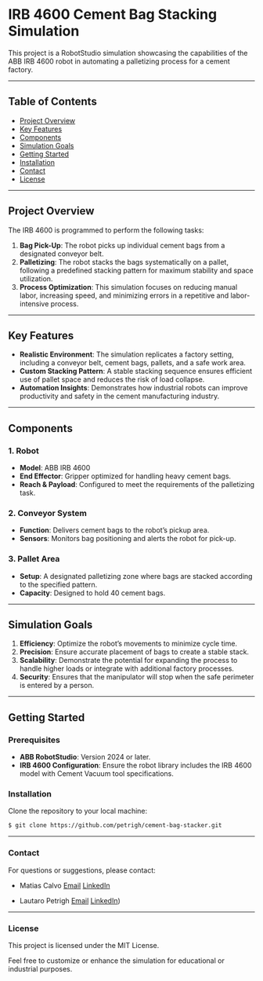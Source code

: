 # IRB 4600 Cement Bag Stacking Simulation

This project is a RobotStudio simulation showcasing the capabilities of the ABB IRB 4600 robot in automating a palletizing process for a cement factory.

---

## **Table of Contents**
- [Project Overview](#project-overview)
- [Key Features](#key-features)
- [Components](#components)
- [Simulation Goals](#simulation-goals)
- [Getting Started](#getting-started)
- [Installation](#installation)
- [Contact](#contact)
- [License](#license)

---

## **Project Overview**
The IRB 4600 is programmed to perform the following tasks:

1. **Bag Pick-Up**: The robot picks up individual cement bags from a designated conveyor belt.
2. **Palletizing**: The robot stacks the bags systematically on a pallet, following a predefined stacking pattern for maximum stability and space utilization.
3. **Process Optimization**: This simulation focuses on reducing manual labor, increasing speed, and minimizing errors in a repetitive and labor-intensive process.

---

## **Key Features**
- **Realistic Environment**: The simulation replicates a factory setting, including a conveyor belt, cement bags, pallets, and a safe work area.
- **Custom Stacking Pattern**: A stable stacking sequence ensures efficient use of pallet space and reduces the risk of load collapse.
- **Automation Insights**: Demonstrates how industrial robots can improve productivity and safety in the cement manufacturing industry.

---

## **Components**

### 1. **Robot**
- **Model**: ABB IRB 4600
- **End Effector**: Gripper optimized for handling heavy cement bags.
- **Reach & Payload**: Configured to meet the requirements of the palletizing task.

### 2. **Conveyor System**
- **Function**: Delivers cement bags to the robot’s pickup area.
- **Sensors**: Monitors bag positioning and alerts the robot for pick-up.

### 3. **Pallet Area**
- **Setup**: A designated palletizing zone where bags are stacked according to the specified pattern.
- **Capacity**: Designed to hold 40 cement bags.

---

## **Simulation Goals**
1. **Efficiency**: Optimize the robot’s movements to minimize cycle time.
2. **Precision**: Ensure accurate placement of bags to create a stable stack.
3. **Scalability**: Demonstrate the potential for expanding the process to handle higher loads or integrate with additional factory processes.
4. **Security**: Ensures that the manipulator will stop when the safe perimeter is entered by a person.
---

## **Getting Started**

### Prerequisites
- **ABB RobotStudio**: Version 2024 or later.
- **IRB 4600 Configuration**: Ensure the robot library includes the IRB 4600 model with Cement Vacuum tool specifications.

### Installation
Clone the repository to your local machine:
   ```bash
   $ git clone https://github.com/petrigh/cement-bag-stacker.git
   ```
---

### Contact
For questions or suggestions, please contact:
- Matias Calvo
[Email](ingcalvomatias@gmail.com)
[LinkedIn](https://www.linkedin.com/in/calvomatias/)

- Lautaro Petrigh
[Email](petrighlatuaro@gmail.com)
[LinkedIn](https://www.linkedin.com/in/lautaro-petrigh-3876b7232/))

---

### License
This project is licensed under the MIT License.

Feel free to customize or enhance the simulation for educational or industrial purposes.
